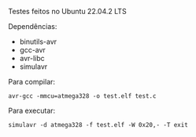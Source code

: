 Testes feitos no Ubuntu 22.04.2 LTS

Dependências:
- binutils-avr
- gcc-avr
- avr-libc
- simulavr

Para compilar:

    avr-gcc -mmcu=atmega328 -o test.elf test.c

Para executar:

	simulavr -d atmega328 -f test.elf -W 0x20,- -T exit